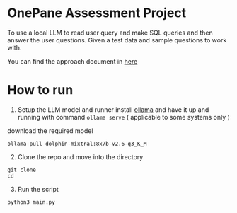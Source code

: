# OnePane Assessment Project
To use a local LLM to read user query and make SQL queries and then answer the user questions.
Given a test data and sample questions to work with.

You can find the approach document in [here](linktoreadme)

# How to run

1. Setup the LLM model and runner
install [ollama](https://ollama.ai/download)
and have it up and running with command `ollama serve` ( applicable to some systems only )  

download the required model
```
ollama pull dolphin-mixtral:8x7b-v2.6-q3_K_M
```
2. Clone the repo and move into the directory
```
git clone 
cd
```
3. Run the script
```
python3 main.py
```